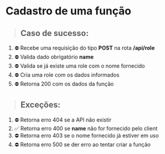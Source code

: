# Cadastro de uma função

> ## Caso de sucesso:
01. ⛔️ Recebe uma requisição do tipo **POST** na rota **/api/role**
02. ⛔️ Valida dado obrigatório **name**
03. ⛔️ Valida se já existe uma role com o nome fornecido
04. ⛔️ Cria uma role com os dados informados
05. ⛔️ Retorna 200 com os dados da função

> ## Exceções:
01. ⛔️ Retorna erro 404 se a API não existir
02. ✅ Retorna erro 400 se **name** não for fornecido pelo client
03. ⛔️ Retorna erro 403 se o nome fornecido já estiver em uso
04. ⛔️ Retorna erro 500 se der erro ao tentar criar a função
